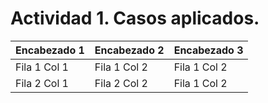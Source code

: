 # Actividad 1. Casos aplicados.
| Encabezado 1 | Encabezado 2 | Encabezado 3 |
|--------------|--------------|--------------|
| Fila 1 Col 1 | Fila 1 Col 2 | Fila 1 Col 2 |
| Fila 2 Col 1 | Fila 2 Col 2 | Fila 1 Col 2 |
